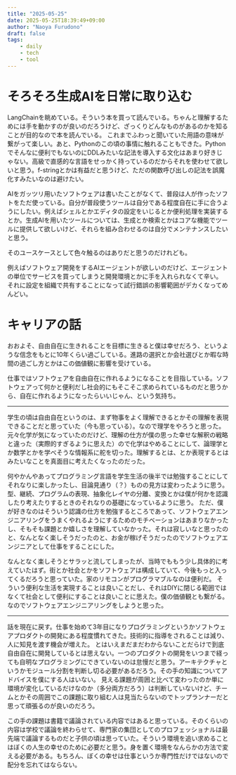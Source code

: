 ```yaml
---
title: "2025-05-25"
date: 2025-05-25T18:39:49+09:00
author: "Naoya Furudono"
draft: false
tags:
    - daily
    - tech
    - tool
---
```


# そろそろ生成AIを日常に取り込む

LangChainを眺めている。そういう本を買って読んでいる。ちゃんと理解するためには手を動かすのが良いのだろうけど、ざっくりどんなものがあるのかを知ることが目的なので本を読んでいる。
これまでふわっと聞いていた用語の意味が繋がって楽しい。あと、Pythonのこの頃の事情に触れることもできた。Pythonでそんなに便利でもないのにDDLみたいな記法を導入する文化はあまり好きじゃない。高級で直感的な言語をせっかく持っているのだからそれを使わせて欲しいと思う。f-stringとかは有益だと思うけど、ただの関数呼び出しの記法を誤魔化すみたいなのは避けたい。

AIをガッツリ用いたソフトウェアは書いたことがなくて、普段は人が作ったソフトをただ使っている。自分が普段使うツールは自分である程度自在に手に合うようにしたい。例えばシェルとかエディタの設定をいじるとか便利処理を実装するとか。生成AIを用いたツールについては、生成とか検索とかはコアな機能でツールに提供して欲しいけど、それらを組み合わせるのは自分でメンテナンスしたいと思う。

そのユースケースとして色々触るのはありだと思うのだけれども。

例えばソフトウェア開発をするAIエージェントが欲しいのだけど、エージェントの単位でサービスを買ってしまうと開発環境とかに手を入れられなくて辛い。
それに設定を組織で共有することになって試行錯誤の影響範囲がデカくなってめんどい。

# キャリアの話

おおよそ、自由自在に生きれることを目標に生きると僕は幸せだろう、というような信念をもとに10年くらい過ごしている。進路の選択とか会社選びとか暇な時間の過ごし方とかはこの価値観に影響を受けている。

仕事ではソフトウェアを自由自在に作れるようになることを目指している。ソフトウェアって何かと便利だし社会的にもそこそこ求められているものだと思うから、自在に作れるようになったらいいじゃん、という気持ち。

---

学生の頃は自由自在というのは、まず物事をよく理解できるとかその理解を表現できることだと思っていた（今も思っている）。なので理学をやろうと思った。元々化学が気になっていたのだけど、理解の仕方が僕の思った幸せな解釈の戦略と違った（実際的すぎるように思えた）ので化学はやめることにして、論理学とか数学とかを学べそうな情報系に舵を切った。理解するとは、とか表現するとはみたいなことを真面目に考えたくなったのだった。

何やかんやあってプログラミング言語を学生生活の後半では勉強することにしてそれなりに楽しかったし、目論見通り（？）ものの見方は変わったように思う。型、継続、プログラムの表現、抽象化レイヤの分離、変換とかは僕が何かを認識したり考えたりするときのそれなりの基礎になっているように思う。
ただ、僕が好きなのはそういう認識の仕方を勉強するところであって、ソフトウェアエンジニアリングをうまくやれるようにするためのモチベーションはあまりなかったし、そもそも課題とか嬉しさを理解していなかった。それは寂しいなと思ったのと、なんとなく楽しそうだったのと、お金が稼げそうだったのでソフトウェアエンジニアとして仕事をすることにした。

なんとなく楽しそうとサラッと流してしまったが、当時でももう少し具体的に考えていたはず。街とか社会とかをソフトウェアは構成していて、今後もっと入ってくるだろうと思っていた。家のリモコンがプログラマブルなのは便利だ。
そういう便利な生活を実現することは良いことだし、それはDIYに閉じる範囲ではなくて社会として便利にすることは良いことに思えた。僕の価値観とも繋がる。なのでソフトウェアエンジニアリングをしようと思った。

---

話を現在に戻す。仕事を始めて3年目になりプログラミングというかソフトウェアプロダクトの開発にある程度慣れてきた。技術的に指導をされることは減り、人に知見を渡す機会が増えた。
とはいえまだまだわからないことだらけで到底自由自在に開発しているとは思えない。一つのプロダクトの開発をいつまで経っても自明なプログラミングにできていないのは怠慢だと思う。アーキテクチャというかモジュール分割を判断し切る必要があるだろう。その手の知識についてアドバイスを僕にする人はいない。
見える課題が周囲と比べて変わったのか単に環境が変化しているだけなのか（多分両方だろう）は判断していないけど、チームとかその周囲でこの課題に取り組む人は見当たらないのでトップランナーだと思って頑張るのが良いのだろう。

この手の課題は書籍で議論されている内容ではあると思っている。そのくらいの内容は学校で議論を終わらせて、専門家の集団としてのプロフェッショナルは最先端で議論するものだと子供の頃は思っていた。そういう環境を追い求めることはぼくの人生の幸せのために必要だと思う。身を置く環境をなんらかの方法で変える必要がある。もちろん、ぼくの幸せは仕事というか専門性だけではないので配分を忘れてはならない。
